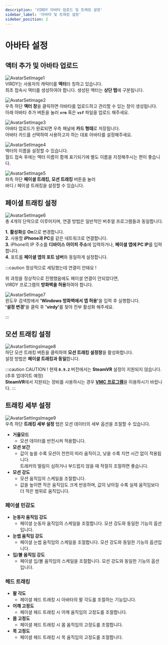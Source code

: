 ```yaml
---
description: 'VIRDY 아바타 업로드 및 트래킹 설정'
sidebar_label: '아바타 및 트래킹 설정'
sidebar_position: 2
---
```


# 아바타 설정

## 액터 추가 및 아바타 업로드
![AvatarSetImage1](/img/Page_AvatarSettings/1.png) <br/>
VIRDY는 사용자의 캐릭터를 <span class="highlight_text">**액터**</span>라 칭하고 있습니다. <br/>
최초 접속시 액터를 생성하여야 합니다. 생성된 액터는 <span class="highlight_text">**상단 탭**</span>에 구분됩니다.

![AvatarSetImage2](/img/Page_AvatarSettings/2.png) <br/>
우측 하단 <span class="highlight_text">**액터 창**</span>을 클릭하면 아바타를 업로드하고 관리할 수 있는 창이 생성됩니다. <br/>
아래 아바타 추가 버튼을 눌러 **``vrm``** 혹은 **``vsf``** 파일을 업로드 해주세요.

![AvatarSetImage3](/img/Page_AvatarSettings/3.png) <br/>
아바타 업로드가 완료되면 우측 패널에 <span class="highlight_text">**카드 형태**</span>로 저장됩니다. <br/>
아바타 카드를 선택하여 사용하고자 하는 대표 아바타를 설정해주세요.

![AvatarSetImage4](/img/Page_AvatarSettings/4.png) <br/>
액터의 이름을 설정할 수 있습니다. <br/>
월드 접속 후에는 액터 이름이 함께 표기되기에 별도 이름을 지정해주시는 편이 좋습니다.

![AvatarSetImage5](/img/Page_AvatarSettings/5.png) <br/>
좌측 하단 <span class="highlight_text">**페이셜 트래킹, 모션 트래킹**</span> 버튼을 눌러 <br/> 바디 / 페이셜 트래킹을 설정할 수 있습니다.

## 페이셜 트래킹 설정
![AvatarSetImage6](/img/Page_AvatarSettings/6.png) <br/>
총 4개의 단락으로 이루어지며, 연결 방법은 일반적인 버추얼 프로그램들과 동일합니다.

**1.** <span class="highlight_text">**활성화**</span>를 <span class="highlight_text">**On**</span>으로 변경합니다. <br/>
**2.** 사용할 <span class="highlight_text">**iPhone과 PC**</span>를 같은 네트워크로 연결합니다. <br/>
**3.** iPhone의 IP 주소를 <span class="highlight_text">**디바이스 아이피 주소**</span>에 입력하거나, <span class="highlight_text">**페이셜 앱에 PC IP**</span>를 입력합니다. <br/>
**4.** 포트를 <span class="highlight_text">**페이셜 앱의 포트 넘버**</span>와 동일하게 설정합니다. <br/>

:::caution 정상적으로 세팅했는데 연결이 안돼요 !

위 과정을 정상적으로 진행했음에도 페이셜 연결이 안되었다면, <br/>
VIRDY 프로그램의 <span class="highlight_text">**방화벽을 허용**</span>하여야 합니다.

![AvatarSetImage7](/img/Page_AvatarSettings/7.png) <br/>
윈도우 검색창에서 <span class="highlight_text">**'Windows 방화벽에서 앱 허용'**</span>을 입력 후 실행합니다. <br/>
<span class="highlight_text">**'설정 변경'**</span>을 클릭 후 <span class="highlight_text">**'virdy'**</span>를 찾아 전부 활성화 해주세요.

:::

## 모션 트래킹 설정

![AvatarSettingsImage8](/img/Page_AvatarSettings/8.png) <br/>
하단 모션 트래킹 버튼을 클릭하여 <span class="highlight_text">**모션 트래킹 설정창**</span>을 활성화합니다. <br/>
설정 방법은 <span class="highlight_text">**페이셜 트래킹과 동일**</span>합니다.

:::caution CAUTION !
현재 **``0.9.2``** 버전에서는 **SteamVR** 설정이 지원되지 않습니다. (추후 업데이트 예정) <br/>
**SteamVR**에서 지원되는 장비를 사용하시는 경우 <a href="https://protocol.vmc.info/" class="custom-link" target="_blank_" >**VMC 프로그램**</a>을 이용하시기 바랍니다.
:::

## 트래킹 세부 설정

![AvatarSettingsImage9](/img/Page_AvatarSettings/9.png) <br/>
우측 하단 <span class="highlight_text">**트래킹 세부 설정**</span> 탭은 모션 데이터의 세부 옵션을 조절할 수 있습니다.
- **거울모드**
  - 모션 데이터를 반전시켜 적용합니다.
- **모션 보간**
  - 값이 높을 수록 모션이 천천히 따라 움직이고, 낮을 수록 지연 시간 없이 적용됩니다. <br/> 트래커의 떨림이 심하거나 부드럽지 않을 때 적절히 조절하면 좋습니다.
- **모션 강도**
  - 모션 움직임의 스케일을 조절합니다.
  - 값을 높이면 작은 움직임도 크게 반응하며, 값이 낮아질 수록 실제 움직임보다 더 적은 범위로 움직입니다.

### 페이셜 민감도
- **눈동자 움직임 강도**
  - 페이셜 눈동자 움직임의 스케일을 조절합니다. 모션 강도와 동일한 기능의 옵션입니다.
- **눈썹 움직임 강도**
  - 페이셜 눈썹 움직임의 스케일을 조절합니다. 모션 강도와 동일한 기능의 옵션입니다.
- **입/볼 움직임 강도**
  - 페이셜 입/볼 움직임의 스케일을 조절합니다. 모션 강도와 동일한 기능의 옵션입니다.

### 헤드 트래킹
- **팔 각도**
  - 페이셜 헤드 트래킹 시 아바타의 팔 각도를 조절하는 기능입니다.
- **어깨 고정도**
  - 페이셜 헤드 트래킹 시 어깨 움직임의 고정도를 조절합니다.
- **몸 고정도**
  - 페이셜 헤드 트래킹 시 몸 움직임의 고정도를 조절합니다.
- **목 고정도**
  - 페이셜 헤드 트래킹 시 목 움직임의 고정도를 조절합니다.
